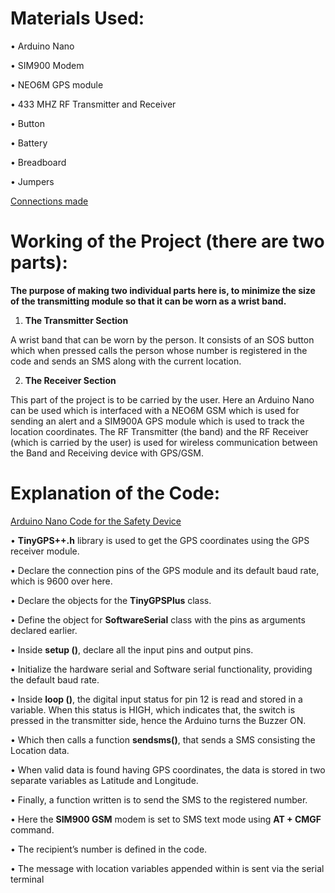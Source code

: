 # Materials Used:
• Arduino Nano

• SIM900 Modem

• NEO6M GPS module

• 433 MHZ RF Transmitter and Receiver

• Button

• Battery

• Breadboard

• Jumpers

[Connections made](https://github.com/vasudevpooja/Safety-Device/blob/main/Project/Project.png)

# Working of the Project (there are two parts): 

**The purpose of making two individual parts here is, to minimize the size of the transmitting module so that it can be worn as a wrist band.**

1. **The Transmitter Section**

A wrist band that can be worn by the person.
It consists of an SOS button which when pressed calls the person whose number is registered in the code and sends an SMS along with the current location.

2. **The Receiver Section**

This part of the project is to be carried by the user. 
Here an Arduino Nano can be used which is interfaced with a NEO6M GSM which is used for sending an alert and a SIM900A GPS module which is used to track the location coordinates.
The RF Transmitter (the band) and the RF Receiver (which is carried by the user) is used for wireless communication between the Band and Receiving device with GPS/GSM.

# Explanation of the Code:

[Arduino Nano Code for the Safety Device](https://github.com/vasudevpooja/Safety-Device/blob/main/src/Safety_Device/Safety%20Device%20Arduino%20Nano-Code.ino)

• **TinyGPS++.h** library is used to get the GPS coordinates using the GPS receiver module.

• Declare the connection pins of the GPS module and its default baud rate, which is 9600 over here.

• Declare the objects for the **TinyGPSPlus** class. 

• Define the object for **SoftwareSerial** class with the pins as arguments declared earlier.

• Inside **setup ()**, declare all the input pins and output pins. 

• Initialize the hardware serial and Software serial functionality, providing the default baud rate.

• Inside **loop ()**, the digital input status for pin 12 is read and stored in a variable. When this status is HIGH, which indicates that, the switch is pressed in the transmitter side, hence the Arduino turns the Buzzer ON.

• Which then calls a function **sendsms()**, that sends a SMS consisting the Location data.

• When valid data is found having GPS coordinates, the data is stored in two separate variables as Latitude and Longitude.

• Finally, a function written is to send the SMS to the registered number. 

• Here the **SIM900 GSM** modem is set to SMS text mode using **AT + CMGF** command. 

• The recipient’s number is defined in the code. 

• The message with location variables appended within is sent via the serial terminal
